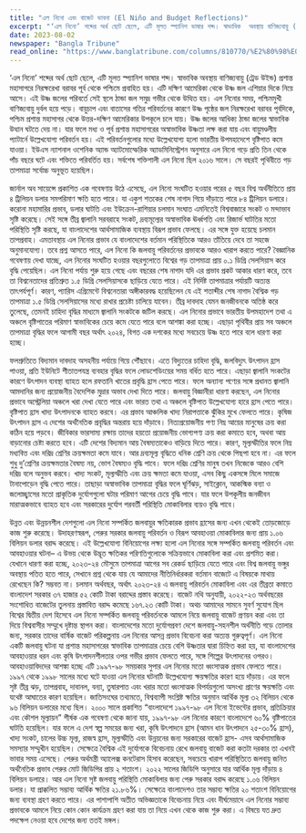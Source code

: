 ```yaml
---
title: "এল নিনো এবং বাজেট ভাবনা (El Niño and Budget Reflections)"
excerpt: "‘এল নিনো’ শব্দের অর্থ ছোট ছেলে, এটি মূলত স্প্যানিশ ভাষার শব্দ। স্বাভাবিক  অবস্থায় বাণিজ্যবায়ু (ট্রেড উইন্ড) প্রশান্ত মহাসাগরে নিরক্ষরেখা বরাবর পূর্ব থেকে পশ্চিমে প্রবাহিত হয়।......"
date: 2023-08-02
newspaper: "Bangla Tribune"
read_online: "https://www.banglatribune.com/columns/810770/%E2%80%98%E0%A6%8F%E0%A6%B2-%E0%A6%A8%E0%A6%BF%E0%A6%A8%E0%A7%8B%E2%80%99-%E0%A6%8F%E0%A6%AC%E0%A6%82-%E0%A6%AC%E0%A6%BE%E0%A6%9C%E0%A7%87%E0%A6%9F-%E0%A6%AD%E0%A6%BE%E0%A6%AC%E0%A6%A8%E0%A6%BE"
---
```

‘এল নিনো’ শব্দের অর্থ ছোট ছেলে, এটি মূলত স্প্যানিশ ভাষার শব্দ। স্বাভাবিক  অবস্থায় বাণিজ্যবায়ু (ট্রেড উইন্ড) প্রশান্ত মহাসাগরে নিরক্ষরেখা বরাবর পূর্ব থেকে পশ্চিমে প্রবাহিত হয়। এটি দক্ষিণ আমেরিকা থেকে উষ্ণ জল এশিয়ার দিকে নিয়ে আসে। এই উষ্ণ জলের পরিবর্তে সেই স্থলে ঠান্ডা জল সমুদ্র গভীর থেকে উত্থিত হয়। এল নিনোর সময়, পশ্চিমমুখী বাণিজ্যবায়ু দুর্বল হয়ে পড়ে। বায়ুচাপ এবং বাতাসের গতির পরিবর্তনের কারণে উষ্ণ পৃষ্ঠের জল নিরক্ষরেখা বরাবর পূর্বদিকে, পশ্চিম প্রশান্ত মহাসাগর থেকে উত্তর-দক্ষিণ আমেরিকার উপকূলে চলে যায়। উষ্ণ জলের আধিক্য ঠান্ডা জলের স্বাভাবিক উত্থান ঘটতে দেয় না। যার ফলে মধ্য ও পূর্ব প্রশান্ত মহাসাগরের অস্বাভাবিক উষ্ণতা লক্ষ করা যায় এবং বায়ুমণ্ডলীয় প্যাটার্নে উল্লেখযোগ্য পরিবর্তন হয়। এই পরিবর্তনগুলোর মধ্যে উল্লেখযোগ্য হলো ভারতীয় উপমহাদেশে বৃষ্টিপাত কমে যাওয়া। ইউএস ন্যাশনাল ওশেনিক অ্যান্ড অ্যাটমোস্ফেরিক অ্যাডমিনিস্ট্রেশন অনুসারে এল নিনো গড়ে প্রতি তিন থেকে পাঁচ বছরে ঘটে এবং শক্তিতে পরিবর্তিত হয়। সর্বশেষ শক্তিশালী এল নিনো ছিল ২০১৬ সালে। সে বছরই পৃথিবীতে গড় তাপমাত্রা সর্বোচ্চ অনুভূত হয়েছিল। 

জার্নাল অব সায়েন্সে প্রকাশিত এক গবেষণায় উঠে এসেছে, এল নিনো সংঘটিত হওয়ার পরের ৫ বছর বিশ্ব অর্থনীতিতে প্রায় ৪ ট্রিলিয়ন ডলার সমপরিমাণ ক্ষতি হতে পারে। যা একুশ শতকের শেষ নাগাদ গিয়ে দাঁড়াতে পারে ৮৪ ট্রিলিয়ন ডলারে। করোনা মহামারির প্রভাব, ডলার ঘাটতি এবং ইউক্রেন-রাশিয়ার চলমান সংঘাত এমনিতেই বিশ্ববাজারে সংকট ও মন্দাভাব সৃষ্টি করেছে। সেই সঙ্গে তীব্র জ্বালানি সরবরাহে সংকট, দ্রব্যমূল্যের অস্বাভাবিক ঊর্ধ্বগতি এবং রিজার্ভ ঘাটতির মতো পরিস্থিতি সৃষ্টি করছে, যা বাংলাদেশের আর্থসামাজিক ব্যবস্থায় বিরূপ প্রভাব ফেলছে। এর সঙ্গে যুক্ত হয়েছে চলমান তাপপ্রবাহ। এমতাবস্থায় এল নিনোর প্রভাব যে বাংলাদেশের বর্তমান পরিস্থিতিকে আরও তাঁতিয়ে দেবে তা সহজে অনুমানযোগ্য। তবে প্রশ্ন আসতে পারে, এল নিনো কি জলবায়ু পরিবর্তনের প্রভাবকে আরও খারাপ করতে পারে? বৈজ্ঞানিক গবেষণায় দেখা যাচ্ছে, এল নিনোর সংঘটিত হওয়ার বছরগুলোতে বিশ্বের গড় তাপমাত্রা প্রায় ০.১ ডিগ্রি সেলসিয়াস করে বৃদ্ধি পেয়েছিল। এল নিনো পর্যায় শুরু হয়ে গেছে এবং বছরের শেষ নাগাদ যদি এর প্রভাব প্রকট আকার ধারণ করে, তবে তা বিশ্বনেতাদের প্রতিশ্রুত ১.৫ ডিগ্রি সেলসিয়াসকে ছাড়িয়ে যেতে পারে। এই নির্দিষ্ট তাপমাত্রার পর্যায়টি অত্যন্ত তাৎপর্যপূর্ণ। কারণ, প্যারিস এগ্রিমেন্টে বিশ্বনেতারা অঙ্গীকারবদ্ধ হয়েছিলেন যে এই শতাব্দীর শেষ নাগাদ বৈশ্বিক গড় তাপমাত্রা ১.৫ ডিগ্রি সেলসিয়াসের মধ্যে রাখার প্রচেষ্টা চালিয়ে যাবেন। তীব্র দাবদাহ যেমন জনজীবনকে অতিষ্ঠ করে তুলেছে, তেমনই চাহিদা বৃদ্ধির মাধ্যমে জ্বালানি সংকটকে জটিল করছে। এল নিনোর প্রভাবে ভারতীয় উপমহাদেশ তথা এ অঞ্চলে বৃষ্টিপাতের পরিমাণ স্বাভাবিকের চেয়ে কমে যেতে পারে বলে আশঙ্কা করা হচ্ছে। এছাড়া পৃথিবীর প্রায় সব অঞ্চলে তাপমাত্রা বৃদ্ধির ফলে আগামী বছর অর্থাৎ ২০২৪, বিগত এক দশকের মধ্যে সবচেয়ে উষ্ণ হতে পারে বলে ধারণা করা হচ্ছে।

ফলশ্রুতিতে বিদ্যমান দাবদাহ অসহনীয় পর্যায়ে গিয়ে পৌঁছাবে। এতে বিদ্যুতের চাহিদা বৃদ্ধি, জলবিদ্যুৎ উৎপাদন হ্রাস পাওয়া, প্রতি ইউনিটে শীতাতপযন্ত্র ব্যবহার বৃদ্ধির ফলে লোডশেডিংয়ের সময় বর্ধিত হতে পারে। এছাড়া জ্বালানি সংকটের কারণে উৎপাদন ব্যবস্থা ব্যাহত হলে রফতানি খাতের প্রবৃদ্ধি হ্রাস পেতে পারে। ফলে অন্যান্য পণ্যের সঙ্গে প্রধানত জ্বালানি আমদানির জন্য প্রয়োজনীয় বৈদেশিক মুদ্রার অভাব দেখা দিতে পারে। জলবায়ু বিজ্ঞানীরা ধারণা করছেন, এল নিনোর প্রভাবে অস্ট্রেলিয়া অঞ্চলে খরা দেখা যেতে পারে এবং ভারত তথা এ অঞ্চলে বৃষ্টিপাত উল্লেখযোগ্য হারে হ্রাস পেতে পারে। বৃষ্টিপাত হ্রাস খাদ্য উৎপাদনকে ব্যাহত করবে। এর প্রভাব আঞ্চলিক খাদ্য নিরাপত্তাকে ঝুঁকির মুখে ফেলতে পারে। কৃষিজ উৎপাদন হ্রাস এ দেশের অর্থনৈতিক প্রবৃদ্ধির অন্তরায় হয়ে দাঁড়াবে। নিত্যপ্রয়োজনীয় পণ্য নিম্ন আয়ের মানুষের ক্রয় করা কঠিন হয়ে পড়বে। জীবিকার ভারসাম্য রক্ষায় তাদের হয়তো প্রয়োজনীয় ভোগ্যপণ্য ক্রয় করা কমাতে হবে, অথবা আয় বাড়ানোর চেষ্টা করতে  হবে। এটি দেশের বিদ্যমান আয় বৈষম্যতাকেও বাড়িয়ে দিতে পারে। কারণ, মূল্যস্ফীতির ফলে নিম্ন মধ্যবিত্ত এবং দরিদ্র শ্রেণির ক্রয়ক্ষমতা কমে যাবে। আর দ্রব্যমূল্য বৃদ্ধিতে ধনিক শ্রেণি ক্রয় থেকে পিছপা হবে না। এর ফলে শুধু দু’শ্রেণির ক্রয়ক্ষমতার বৈষম্য নয়, ভোগ বৈষম্যও বৃদ্ধি পাবে। ফলে দরিদ্র শ্রেণির মানুষ তখন নিজেকে আরও বেশি দরিদ্র বলে অনুভব করবে। খাদ্য সংকট, মূল্যস্ফীতি এবং ক্রয় ক্ষমতা কমে যাওয়া, এসব কিছু একসঙ্গে মিলে সমাজে টানাপোড়েন বৃদ্ধি পেতে পারে। তাছাড়া অস্বাভাবিক তাপমাত্রা বৃদ্ধির ফলে ঘূর্ণিঝড়, সাইক্লোন, আকস্মিক বন্যা ও জলোচ্ছ্বাসের মতো প্রাকৃতিক দুর্যোগগুলো ঘটার পরিমাণ আগের চেয়ে বৃদ্ধি পাবে। যার ফলে উপকূলীয় জনজীবন মারাত্মকভাবে ব্যাহত হবে এবং সরকারের দুর্যোগ পরবর্তী পরিস্থিতি মোকাবিলার ব্যয়ও বৃদ্ধি  পাবে।

উন্নত এবং উন্নয়নশীল দেশগুলো এল নিনো সম্পর্কিত জলবায়ুর ক্ষতিকারক প্রভাব হ্রাসের জন্য এখন থেকেই তোড়জোড়ে কাজ শুরু করেছে। উদাহরণস্বরূপ, পেরুর সরকার জলবায়ু পরিবর্তন ও বিরূপ আবহাওয়া মোকাবিলার জন্য প্রায় ১.০৬ বিলিয়ন ডলার বরাদ্দ করেছে। এই উল্লেখযোগ্য বিনিয়োগের লক্ষ্য হলো এল নিনোর সঙ্গে সম্পর্কিত জলবায়ু পরিবর্তন এবং আবহাওয়ার ঘটনা– এ উভয় থেকে উদ্ভূত ক্ষতিকর পরিণতিগুলোকে সক্রিয়ভাবে মোকাবিলা করা এবং প্রশমিত করা। যেখানে ধারণা করা হচ্ছে, ২০২৩-২৪ মৌসুমে তাপমাত্রা আগের সব রেকর্ড ছাড়িয়ে যেতে পারে এবং বিশ্ব জলবায়ু ভঙ্গুর অবস্থায় পতিত হতে পারে, সেখানে প্রশ্ন থেকে যায় যে আমাদের নীতিনির্ধারকরা বর্তমান বাজেটে এ বিষয়কে মাথায় রেখেছেন কি? সম্ভবত না। চলমান অর্থবছর, অর্থাৎ ২০২৩-২৪ এ জলবায়ু পরিবর্তন মোকাবিলা এবং এর তীব্রতা কমাতে বাংলাদেশ সরকার ৩৭ হাজার ৫২ কোটি টাকা বরাদ্দের প্রস্তাব করেছে। বাজেট নথি অনুযায়ী, ২০২২-২৩ অর্থবছরের সংশোধিত বাজেটের তুলনায় প্রস্তাবিত বরাদ্দ কমেছে ১৬৭.২৩ কোটি টাকা। অথচ আমাদের সামনে সুবর্ণ সুযোগ ছিল বিশ্বের দ্বিতীয় দেশ হিসেবে এল নিনো সম্পর্কিত জলবায়ু পরিবর্তনকে আমলে নিয়ে জলবায়ু বাজেট প্রণয়ন করা এবং তা দিয়ে বিশ্ববাসীর সম্মুখে দৃষ্টান্ত স্থাপন করা। বাংলাদেশের মতো দুর্যোগপ্রবণ দেশে জলবায়ু-সহনশীল অর্থনীতি গড়ে তোলার জন্য, সরকার তাদের বার্ষিক বাজেট পরিকল্পনায় এল নিনোর আসন্ন প্রভাব বিবেচনা করা অত্যন্ত গুরুত্বপূর্ণ। এল নিনো  একটি জলবায়ু ঘটনা যা প্রশান্ত মহাসাগরের স্বাভাবিক তাপমাত্রার চেয়ে বেশি উষ্ণতার দ্বারা চিহ্নিত করা হয়, যা বাংলাদেশের আবহাওয়ার ধরন এবং কৃষি উৎপাদনশীলতার ওপর গভীর প্রভাব ফেলতে পারে, সঙ্গে শিল্পের উৎপাদনের ওপরও। আবহাওয়াবিদদের আশঙ্কা হচ্ছে এটি ১৯৯৭-৯৮ সময়কার সুপার এল নিনোর মতো ধ্বংসাত্মক প্রভাব ফেলতে পারে। ১৯৯৭ থেকে ১৯৯৮ সালের মধ্যে ঘটে যাওয়া এল নিনোর ঘটনাটি উল্লেখযোগ্য ক্ষয়ক্ষতির কারণ হয়ে দাঁড়ায়। এর ফলে সৃষ্ট তীব্র ঝড়, তাপপ্রবাহ, দাবানল, বন্যা, তুষারপাত এবং খরার মতো ধ্বংসাত্মক বিপর্যয়গুলো অসংখ্য প্রাণের ক্ষয়ক্ষতি এবং যথেষ্ট আঘাতের কারণ হয়েছিল। জাতিসংঘের তথ্যমতে, বিশ্বব্যাপী সংশ্লিষ্ট ক্ষতির অনুমান আর্থিক মূল্য ৩২ বিলিয়ন থেকে ৯৬ বিলিয়ন ডলারের মধ্যে ছিল। ২০০০ সালে প্রকাশিত “বাংলাদেশে ১৯৯৭-৯৮ এল নিনো ইভেন্টের প্রভাব, প্রতিক্রিয়ার এবং কৌশল মূল্যায়ন” শীর্ষক এক গবেষণা থেকে জানা যায়, ১৯৯৭-৯৮ এল নিনোর কারণে বাংলাদেশে ৬০% বৃষ্টিপাতের ঘাটতি হয়েছিল। যার ফলে এ দেশ স্বল্প সময়ের জন্য খরা, কৃষি উৎপাদনে হ্রাস (আমন ধান উৎপাদনে ২৫-৩০% হ্রাস), খাদ্য সংকট, চালের উচ্চ মূল্য, রাজস্ব হ্রাস, মূল্যস্ফীতি এবং উন্নয়নের জন্য সরকারের বাজেট হ্রাস- এসব আর্থসামাজিক সমস্যার সম্মুখীন হয়েছিল। সেক্ষেত্রে বৈশ্বিক এই দুর্যোগকে বিবেচনায় রেখে জলবায়ু বাজেট করা কতটা দরকার তা এখনই ভাবার সময় এসেছে। পেরুর অর্থমন্ত্রী অ্যালেক্স কনটেরাস হিসাব করেছেন, সবচেয়ে খারাপ পরিস্থিতিতে জলবায়ু জনিত অর্থনৈতিক প্রভাব পেরুর মোট জিডিপির প্রায় ২ শতাংশ। ২০২২ সালের জিডিপি অনুসারে যার আর্থিক মূল্য দাঁড়ায় ৪ বিলিয়ন ডলারে। আর এল নিনো সৃষ্ট জলবায়ু পরিস্থিতি মোকাবিলার জন্য পেরু সরকার বরাদ্দ করেছে ১.০৬ বিলিয়ন ডলার। যা প্রাক্কলিত সম্ভাব্য আর্থিক ক্ষতির ২১.৮৬%। সেক্ষেত্রে বাংলাদেশও তার সম্ভাব্য ক্ষতির ২০ শতাংশ বিনিয়োগের জন্য ব্যবস্থা গ্রহণ করতে পারে। এর পাশাপাশি অতীত অভিজ্ঞতাকে বিবেচনায় নিয়ে এবং দীর্ঘমেয়াদে এল নিনোর সম্ভাব্য প্রভাবকে আমলে নিয়ে কোন কোন কার্যক্রম গ্রহণ করা যায় তা নিয়ে এখন থেকে কাজ শুরু করা। এ বিষয়ে যত দ্রুত পদক্ষেপ নেওয়া হবে দেশের জন্য ততই মঙ্গল।

